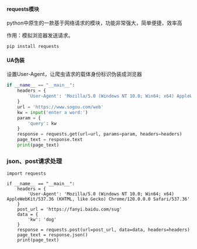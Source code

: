 #### requests模块

python中原生的一款基于网络请求的模块，功能非常强大，简单便捷，效率高

作用：模拟浏览器发送请求。

 ```
 pip install requests
 ```



#### UA伪装

设置User-Agent，让爬虫请求的载体身份标识伪装成浏览器

```python
if __name__ == "__main__":
    headers = {
        'User-Agent': 'Mozilla/5.0 (Windows NT 10.0; Win64; x64) AppleWebKit/537.36 (KHTML, like Gecko) Chrome/120.0.0.0 Safari/537.36'
    }
    url = 'https://www.sogou.com/web'
    kw = input('enter a word:')
    param = {
        'query': kw
    }
    response = requests.get(url=url, params=param, headers=headers)
    page_text = response.text
    print(page_text)
```



### json、post请求处理

```
import requests

if __name__ == "__main__":
    headers = {
        'User-Agent': 'Mozilla/5.0 (Windows NT 10.0; Win64; x64) AppleWebKit/537.36 (KHTML, like Gecko) Chrome/120.0.0.0 Safari/537.36'
    }
    post_url = 'https://fanyi.baidu.com/sug'
    data = {
        'kw': 'dog'
    }
    response = requests.post(url=post_url, data=data, headers=headers)
    page_text = response.json()
    print(page_text)

```

